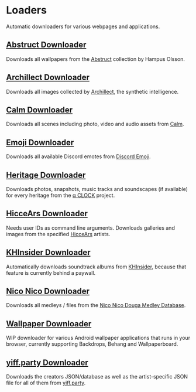 # Loaders

Automatic downloaders for various webpages and applications.

## [Abstruct Downloader](https://github.com/TheLastZombie/loaders/blob/master/Abstruct%20Downloader.py)

Downloads all wallpapers from the [Abstruct](http://abstruct.co) collection by Hampus Olsson.

## [Archillect Downloader](https://github.com/TheLastZombie/loaders/blob/master/Archillect%20Downloader.js)

Downloads all images collected by [Archillect](http://archillect.com/), the synthetic intelligence.

## [Calm Downloader](https://github.com/TheLastZombie/loaders/blob/master/Calm%20Downloader.js)

Downloads all scenes including photo, video and audio assets from [Calm](https://www.calm.com/meditate).

## [Emoji Downloader](https://github.com/TheLastZombie/loaders/blob/master/Emoji%20Downloader.js)

Downloads all available Discord emotes from [Discord Emoji](https://discordemoji.com/).

## [Heritage Downloader](https://github.com/TheLastZombie/loaders/blob/master/Heritage%20Downloader.js)

Downloads photos, snapshots, music tracks and soundscapes (if available) for every heritage from the [α CLOCK](https://www.sony.net/united/clock/) project.

## [HicceArs Downloader](https://github.com/TheLastZombie/loaders/blob/master/HicceArs%20Downloader.js)

Needs user IDs as command line arguments. Downloads galleries and images from the specified [HicceArs](https://hiccears.com/) artists.

## [KHInsider Downloader](https://github.com/TheLastZombie/VGMLoader)

Automatically downloads soundtrack albums from [KHInsider](https://downloads.khinsider.com/), because that feature is currently behind a paywall.

## [Nico Nico Downloader](https://github.com/TheLastZombie/loaders/blob/master/Nico%20Nico%20Downloader.js)

Downloads all medleys / files from the [Nico Nico Douga Medley Database](http://kumikyoku.rintaun.net/).

## [Wallpaper Downloader](https://thelastzombie.github.io/loaders/Wallpaper%20Downloader.html)

WIP downloader for various Android wallpaper applications that runs in your browser, currently supporting Backdrops, Behang and Wallpaperboard.

## [yiff.party Downloader](https://github.com/TheLastZombie/loaders/blob/master/yiff.party%20Downloader.js)

Downloads the creators JSON/database as well as the artist-specific JSON file for all of them from [yiff.party](https://yiff.party/).